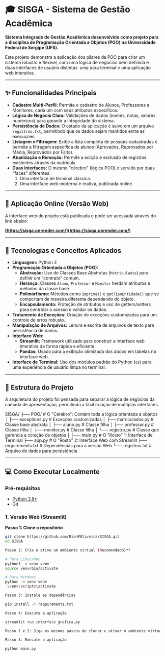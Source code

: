 # 🎓 SISGA - Sistema de Gestão Acadêmica

**Sistema Integrado de Gestão Acadêmica desenvolvido como projeto para a disciplina de Programação Orientada a Objetos (POO) na Universidade Federal de Sergipe (UFS).**

Este projeto demonstra a aplicação dos pilares da POO para criar um sistema robusto e flexível, com uma lógica de negócios bem definida e duas interfaces de usuário distintas: uma para terminal e uma aplicação web interativa.

---

## ✨ Funcionalidades Principais

* **Cadastro Multi-Perfil:** Permite o cadastro de Alunos, Professores e Monitores, cada um com seus atributos específicos.
* **Lógica de Negócio Clara:** Validações de dados (nomes, notas, valores numéricos) para garantir a integridade do sistema.
* **Persistência de Dados:** O estado da aplicação é salvo em um arquivo `registros.txt`, permitindo que os dados sejam mantidos entre as execuções.
* **Listagem e Filtragem:** Exibe a lista completa de pessoas cadastradas e permite a filtragem específica de alunos (Aprovados, Reprovados por Média, Reprovados por Falta).
* **Atualização e Remoção:** Permite a edição e exclusão de registros existentes através da matrícula.
* **Duas Interfaces:** O mesmo "cérebro" (lógica POO) é servido por duas "faces" diferentes:
    1.  Uma interface de terminal clássica.
    2.  Uma interface web moderna e reativa, publicada online.

---

## 🚀 Aplicação Online (Versão Web)

A interface web do projeto está publicada e pode ser acessada através do link abaixo:

**[https://sisga.onrender.com/](https://sisga.onrender.com/)**

---

## 🔧 Tecnologias e Conceitos Aplicados

* **Linguagem:** Python 3
* **Programação Orientada a Objetos (POO):**
    * **Abstração:** Uso de Classes Base Abstratas (`Matriculados`) para definir um "contrato" comum.
    * **Herança:** Classes `Aluno`, `Professor` e `Monitor` herdam atributos e métodos da classe base.
    * **Polimorfismo:** Métodos como `imprime()` e `getTipoEntidade()` que se comportam de maneira diferente dependendo do objeto.
    * **Encapsulamento:** Proteção de atributos e uso de getters/setters para controlar o acesso e validar os dados.
* **Tratamento de Exceções:** Criação de exceções customizadas para um controle de erros robusto.
* **Manipulação de Arquivos:** Leitura e escrita de arquivos de texto para persistência de dados.
* **Interface Web:**
    * **Streamlit:** Framework utilizado para construir a interface web interativa de forma rápida e eficiente.
    * **Pandas:** Usado para a exibição otimizada dos dados em tabelas na interface web.
* **Interface de Terminal:** Uso dos módulos padrão do Python (`os`) para uma experiência de usuário limpa no terminal.

---

## 📁 Estrutura do Projeto

A arquitetura do projeto foi pensada para separar a lógica de negócios da camada de apresentação, permitindo a fácil criação de múltiplas interfaces.

SISGA/
├── POO/                  # O "Cérebro": Contém toda a lógica orientada a objetos
│   ├── exceptions.py     # Exceções customizadas
│   ├── matriculados.py   # Classe base abstrata
│   ├── aluno.py          # Classe filha
│   ├── professor.py      # Classe filha
│   ├── monitor.py        # Classe filha
│   └── registro.py       # Classe que gerencia a coleção de objetos
│
├── main.py               # O "Rosto" 1: Interface de Terminal
├── app.py                # O "Rosto" 2: Interface Web com Streamlit
├── requirements.txt      # Dependências para a versão Web
└── registros.txt         # Arquivo de dados para persistência


---

## 💻 Como Executar Localmente

### Pré-requisitos
* [Python 3.8+](https://www.python.org/downloads/)
* Git

### 1. Versão Web (Streamlit)

**Passo 1: Clone o repositório**
```bash
git clone https://github.com/RianPOliveira/SISGA.git
cd SISGA

Passo 2: Crie e ative um ambiente virtual (Recomendado)**

# Para Linux/Mac
python3 -m venv venv
source venv/bin/activate

# Para Windows
python -m venv venv
.\venv\Scripts\activate

Passo 3: Instale as dependências

pip install -r requirements.txt

Passo 4: Execute a aplicação

streamlit run interface_grafica.py

Passo 1 e 2: Siga os mesmos passos de clonar e ativar o ambiente virtual acima. Não é necessário instalar as dependências do requirements.txt para esta versão.

Passo 3: Execute a aplicação

python main.py

